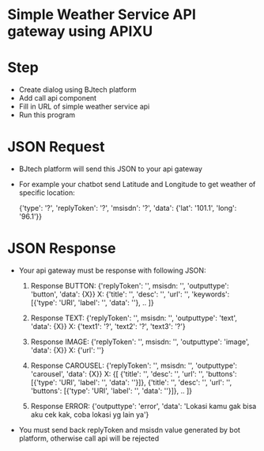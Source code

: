 # Simple Weather Service API gateway using APIXU

# Step
- Create dialog using BJtech platform
- Add call api component
- Fill in URL of simple weather service api
- Run this program

# JSON Request 
- BJtech platform will send this JSON to your api gateway
- For example your chatbot send Latitude and Longitude to get weather of specific location:

  {'type': '?', 'replyToken': '?', 'msisdn': '?', 'data': {'lat': '101.1', 'long': '96.1'}}

# JSON Response

- Your api gateway must be response with following JSON:
  
  1. Response BUTTON: 
     {'replyToken': '', msisdn: '', 'outputtype': 'button', 'data': {X}}
     X: {'title': '', 'desc': '', 'url': '', 'keywords': [{'type': 'URI', 'label': '', 'data': ''}, .. ]}

  2. Response TEXT: 
     {'replyToken': '', msisdn: '', 'outputtype': 'text', 'data': {X}}
     X: {'text1': '?', 'text2': '?', 'text3': '?'}

  4. Response IMAGE: {'replyToken': '', msisdn: '', 'outputtype': 'image', 'data': {X}}
     X: {'url': ''}

  5. Response CAROUSEL: {'replyToken': '', msisdn: '', 'outputtype': 'carousel', 'data': {X}}
     X: {[ {'title': '', 'desc': '', 'url': '', 'buttons': [{'type': 'URI', 'label': '', 'data': ''}]}, {'title': '', 'desc': '', 'url': '', 'buttons': [{'type': 'URI', 'label': '', 'data': ''}]}, ..  ]}

  6. Response ERROR: {'outputtype': 'error', 'data': 'Lokasi kamu gak bisa aku cek kak, coba lokasi yg lain ya'}

- You must send back replyToken and msisdn value generated by bot platform, otherwise call api will be rejected